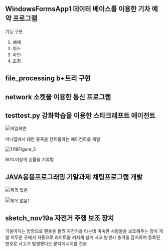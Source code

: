 ## WindowsFormsApp1 데이터 베이스를 이용한 기차 예약 프로그램

기능 구현

1. 예매
2. 취소
3. 확인
4. 조회

## file_processing b+트리 구현

## network 소켓을 이용한 통신 프로그램

## testtest.py 강화학습을 이용한 스타크래프트 에이전트
![게임화면](https://github.com/hancruyff/myRepsitory/assets/130347189/4b6f1d97-b705-4b8d-a507-b13d6550cf10)


미니맵에서 테란 종족을 컨트롤하는 에이전트를 개발


![1118Figure_5](https://github.com/hancruyff/myRepsitory/assets/130347189/600be21f-43a3-4e6b-b224-a1fa5ecf098b)


80%이상의 승률을 기록함


## JAVA응용프로그래밍 기말과제 채팅프로그램 개발
![제목 없음](https://github.com/hancruyff/myRepsitory/assets/130347189/a7ced78b-d5ba-497f-b96f-dd3c6067a94e)

![제목 없음1](https://github.com/hancruyff/myRepsitory/assets/130347189/01d0b9fd-01ad-443a-9ab5-7ee3ae95a449)

## sketch_nov19a 자전거 주행 보조 장치
기울어지는 방향으로 핸들을 돌려 자전거를 타는데 미숙한 사람들을 보조해주는 장치 개발
어두운 곳에서 자동으로 라이트를 켜지게 설계
사고 발생시 충격을 감지하여 등록된 번호로 사고가 발생했다는 문자메시지를 전송
